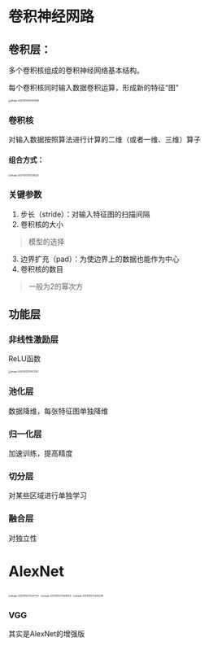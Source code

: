 # 卷积神经网路

## 卷积层：

多个卷积核组成的卷积神经网络基本结构。

每个卷积核同时输入数据卷积运算，形成新的特征“图”

<img src="/Users/yangsai/Downloads/Markdown/笔记用图/image-20241012164547688.jpg" alt="image-20241012164547688" style="zoom:30%;" />

### 卷积核

对输入数据按照算法进行计算的二维（或者一维、三维）算子

#### 组合方式：

<img src="/Users/yangsai/Downloads/Markdown/笔记用图/image-20241012165138529.jpg" alt="image-20241012165138529" style="zoom:30%;" />

### 关键参数

1. 步长（stride）：对输入特征图的扫描间隔
2. 卷积核的大小

> 模型的选择

3. 边界扩充（pad）：为使边界上的数据也能作为中心
4. 卷积核的数目

> 一般为2的幂次方

## 功能层

### 非线性激励层

ReLU函数

<img src="/Users/yangsai/Downloads/Markdown/笔记用图/image-20241012170423102.jpg" alt="image-20241012170423102" style="zoom:30%;"/>

### 池化层

数据降维，每张特征图单独降维

### 归一化层

加速训练，提高精度

### 切分层

对某些区域进行单独学习

### 融合层

对独立性

# AlexNet

<img src="/Users/yangsai/Downloads/Markdown/笔记用图/image-20241012173347754.jpg" alt="image-20241012173347754" style="zoom:30%;" />

<img src="/Users/yangsai/Downloads/Markdown/笔记用图/image-20241012173608402.jpg" alt="image-20241012173608402" style="zoom:30%;" />

<img src="/Users/yangsai/Downloads/Markdown/笔记用图/image-20241012173658284.jpg" alt="image-20241012173658284" style="zoom:30%;" />

### VGG

其实是AlexNet的增强版



